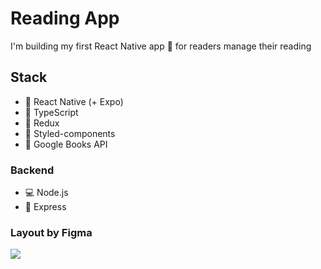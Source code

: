# Reading App

I'm building my first React Native app :metal: for readers manage their reading

## Stack

- :iphone: React Native (+ Expo)
- :page_with_curl: TypeScript
- :file_folder: Redux
- :art: Styled-components
- :blue_book: Google Books API

### Backend

- :computer: Node.js
- :page_with_curl: Express

### Layout by Figma

<img src="https://i.ibb.co/YLGqd0g/ready-home.png" />
